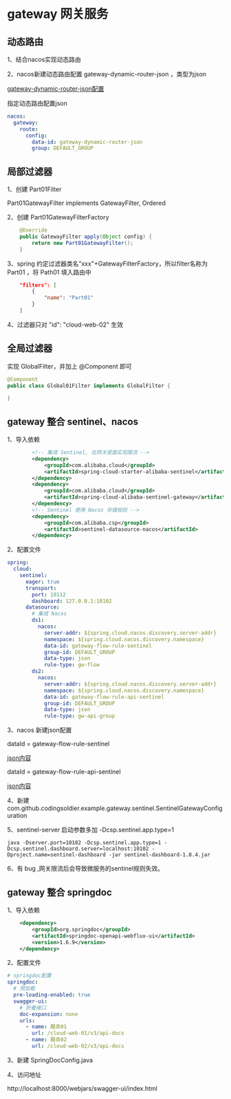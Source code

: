 # gateway 网关服务

## 动态路由

1、结合nacos实现动态路由

2、nacos新建动态路由配置 gateway-dynamic-router-json ，类型为json

[gateway-dynamic-router-json配置](src/main/resources/nacos配置/gateway-dynamic-router-json.json)

指定动态路由配置json

```yaml
nacos:
  gateway:
    route:
      config:
        data-id: gateway-dynamic-router-json
        group: DEFAULT_GROUP
```

## 局部过滤器

1、创建 Part01Filter

Part01GatewayFilter implements GatewayFilter, Ordered

2、创建 Part01GatewayFilterFactory

```java
    @Override
    public GatewayFilter apply(Object config) {
        return new Part01GatewayFilter();
    }
```

3、spring 约定过滤器类名"xxx"+GatewayFilterFactory，所以filter名称为 Part01 ，将 Path01 填入路由中

```json
    "filters": [
        {
            "name": "Part01"
        }
    ]
```

4、过滤器只对 "id": "cloud-web-02" 生效

## 全局过滤器

实现 GlobalFilter，并加上 @Component 即可

```java
@Component
public class Global01Filter implements GlobalFilter {
    
}
```

## gateway 整合 sentinel、nacos

1、导入依赖

```xml
        <!-- 集成 Sentinel, 在网关层面实现限流 -->
        <dependency>
            <groupId>com.alibaba.cloud</groupId>
            <artifactId>spring-cloud-starter-alibaba-sentinel</artifactId>
        </dependency>
        <dependency>
            <groupId>com.alibaba.cloud</groupId>
            <artifactId>spring-cloud-alibaba-sentinel-gateway</artifactId>
        </dependency>
        <!-- Sentinel 使用 Nacos 存储规则 -->
        <dependency>
            <groupId>com.alibaba.csp</groupId>
            <artifactId>sentinel-datasource-nacos</artifactId>
        </dependency>
```

2、配置文件

```yaml
spring:
  cloud:
    sentinel:
      eager: true
      transport:
        port: 10112
        dashboard: 127.0.0.1:10102
      datasource:
        # 集成 Nacos
        ds1:
          nacos:
            server-addr: ${spring.cloud.nacos.discovery.server-addr}
            namespace: ${spring.cloud.nacos.discovery.namespace}
            data-id: gateway-flow-rule-sentinel
            group-id: DEFAULT_GROUP
            data-type: json
            rule-type: gw-flow
        ds2:
          nacos:
            server-addr: ${spring.cloud.nacos.discovery.server-addr}
            namespace: ${spring.cloud.nacos.discovery.namespace}
            data-id: gateway-flow-rule-api-sentinel
            group-id: DEFAULT_GROUP
            data-type: json
            rule-type: gw-api-group
```

3、nacos 新建json配置

dataId = gateway-flow-rule-sentinel

[json内容](gateway-flow-rule-sentinel.json)

dataId = gateway-flow-rule-api-sentinel

[json内容](gateway-flow-rule-api-sentinel.json)

4、新建 com.github.codingsoldier.example.gateway.sentinel.SentinelGatewayConfiguration

5、sentinel-server 启动参数多加 -Dcsp.sentinel.app.type=1

    java -Dserver.port=10102 -Dcsp.sentinel.app.type=1 -Dcsp.sentinel.dashboard.server=localhost:10102 -Dproject.name=sentinel-dashboard -jar sentinel-dashboard-1.8.4.jar

6、有 bug ,网关限流后会导致微服务的sentinel规则失效。

## gateway 整合 springdoc
1、导入依赖

```xml
    <dependency>
        <groupId>org.springdoc</groupId>
        <artifactId>springdoc-openapi-webflux-ui</artifactId>
        <version>1.6.9</version>
    </dependency>
```

2、配置文件

```yaml
# springdoc配置
springdoc:
  # 预加载
  pre-loading-enabled: true
  swagger-ui:
    # 折叠接口
    doc-expansion: none
    urls:
      - name: 服务01
        url: /cloud-web-01/v3/api-docs
      - name: 服务02
        url: /cloud-web-02/v3/api-docs

```
3、新建 SpringDocConfig.java

4、访问地址

http://localhost:8000/webjars/swagger-ui/index.html